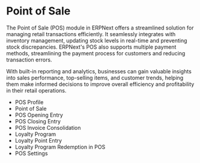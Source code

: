 # Point of Sale

The Point of Sale (POS) module in ERPNext offers a streamlined solution for managing retail transactions efficiently. It seamlessly integrates with inventory management, updating stock levels in real-time and preventing stock discrepancies. ERPNext's POS also supports multiple payment methods, streamlining the payment process for customers and reducing transaction errors.

With built-in reporting and analytics, businesses can gain valuable insights into sales performance, top-selling items, and customer trends, helping them make informed decisions to improve overall efficiency and profitability in their retail operations.

* POS Profile
* Point of Sale
* POS Opening Entry
* POS Closing Entry
* POS Invoice Consolidation
* Loyalty Program
* Loyalty Point Entry
* Loyalty Program Redemption in POS
* POS Settings